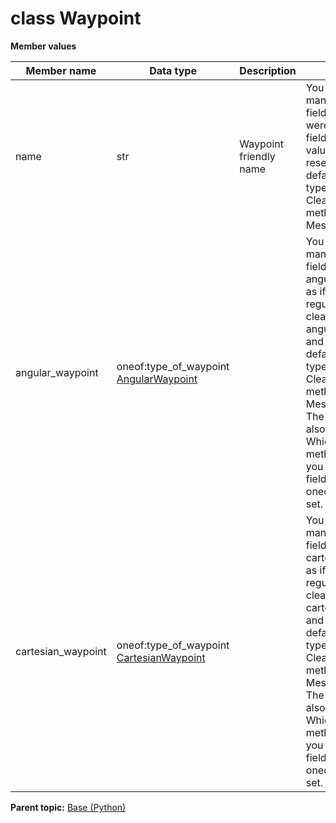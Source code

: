 # class Waypoint

 **Member values** 

|Member name|Data type|Description|Usage|
|-----------|---------|-----------|-----|
|name|str|Waypoint friendly name|You can manipulate the field name as if it were a regular field. To clear the value of name and reset it to the default value for its type, you call the ClearField\(\) method of the Message interface.|
|angular\_waypoint|oneof:type\_of\_waypoint [AngularWaypoint](AngularWaypoint.md#)| |You can manipulate the field angular\_waypoint as if it were a regular field. To clear the value of angular\_waypoint and reset it to the default value for its type, you call the ClearField\(\) method of the Message interface. The message class also has a WhichOneof method that lets you find out which field \(if any\) in the oneof has been set.|
|cartesian\_waypoint|oneof:type\_of\_waypoint [CartesianWaypoint](CartesianWaypoint.md#)| |You can manipulate the field cartesian\_waypoint as if it were a regular field. To clear the value of cartesian\_waypoint and reset it to the default value for its type, you call the ClearField\(\) method of the Message interface. The message class also has a WhichOneof method that lets you find out which field \(if any\) in the oneof has been set.|

**Parent topic:** [Base \(Python\)](../../summary_pages/Base.md)

